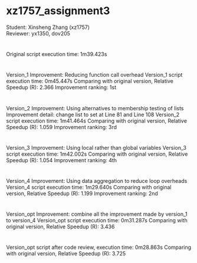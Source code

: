 # xz1757_assignment3
Student: Xinsheng Zhang (xz1757)   
Reviewer: yx1350, dov205
<h1></h1>
Original script execution time: 1m39.423s
<h1></h1>
Version_1 Improvement: Reducing function call overhead   
Version_1 script execution time: 0m45.447s   
Comparing with original version, Relative Speedup (R): 2.366    
Improvement ranking: 1st
<h1></h1>
Version_2 Improvement: Using alternatives to membership testing of lists   
Improvement detail: change list to set at Line 81 and Line 108   
Version_2 script execution time: 1m41.464s   
Comparing with original version, Relative Speedup (R): 1.059   
Improvement ranking: 3rd   
<h1></h1>
Version_3 Improvement: Using local rather than global variables   
Version_3 script execution time: 1m42.002s   
Comparing with original version, Relative Speedup (R): 1.054   
Improvement ranking: 4th   
<h1></h1>
Version_4 Improvement: Using data aggregation to reduce loop overheads   
Version_4 script execution time: 1m29.640s   
Comparing with original version, Relative Speedup (R): 1.199   
Improvement ranking: 2nd   
<h1></h1>
Version_opt Improvement: combine all the improvement made by version_1 to version_4   
Version_opt script execution time: 0m31.287s   
Comparing with original version, Relative Speedup (R): 3.436   
<h1></h1>
Version_opt script after code review, execution time: 0m28.863s   
Comparing with original version, Relative Speedup (R): 3.725
